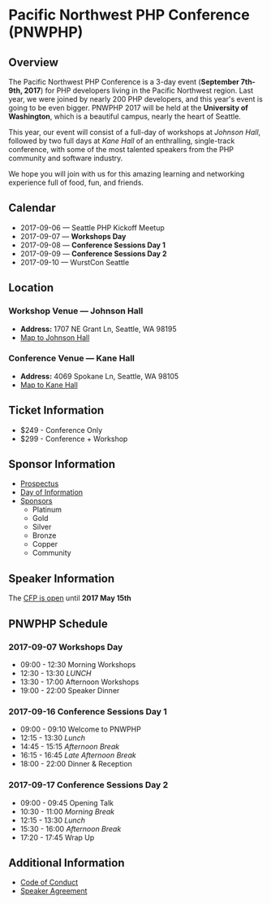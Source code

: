 # Pacific Northwest PHP Conference (PNWPHP)

## Overview

The Pacific Northwest PHP Conference is a 3-day event (**September 7th-9th, 2017**) for PHP developers living in the Pacific Northwest region. Last year, we were joined by nearly 200 PHP developers, and this year's event is going to be even bigger. PNWPHP 2017 will be held at the **University of Washington**, which is a beautiful campus, nearly the heart of Seattle.

This year, our event will consist of a full-day of workshops at *Johnson Hall*, followed by two full days at *Kane Hall* of an enthralling, single-track conference, with some of the most talented speakers from the PHP community and software industry.

We hope you will join with us for this amazing learning and networking experience full of food, fun, and friends.

## Calendar

* 2017-09-06 &mdash; Seattle PHP Kickoff Meetup
* 2017-09-07 &mdash; **Workshops Day**
* 2017-09-08 &mdash; **Conference Sessions Day 1**
* 2017-09-09 &mdash; **Conference Sessions Day 2**
* 2017-09-10 &mdash; WurstCon Seattle 


## Location

### Workshop Venue &mdash; Johnson Hall

* __Address:__ 
 	1707 NE Grant Ln, Seattle, WA 98195
* [Map to Johnson Hall](http://maps.google.com/maps?q=University%20of%20Washington%2C%20Johnson%20Hall@47.6545669,-122.3088519)

### Conference Venue &mdash; Kane Hall 

* __Address:__
    4069 Spokane Ln, Seattle, WA 98105
* [Map to Kane Hall](http://maps.google.com/maps?q=University%20of%20Washington%2C%20Kane%20Hall@47.656841,-122.3088512)    

## Ticket Information

* $249 - Conference Only
* $299 - Conference + Workshop

## Sponsor Information

* [Prospectus](sponsors/prospectus.pdf)
* [Day of Information](sponsors/day-of.md)
* [Sponsors](sponsors/README.md)
  - Platinum
  - Gold
  - Silver
  - Bronze
  - Copper
  - Community

## Speaker Information

The [CFP is open](https://cfp.pnwphp.com) until **2017 May 15th**  

## PNWPHP Schedule

### 2017-09-07 Workshops Day
* 09:00 - 12:30 Morning Workshops
* 12:30 - 13:30 *LUNCH*
* 13:30 - 17:00 Afternoon Workshops 
* 19:00 - 22:00 Speaker Dinner

### 2017-09-16 Conference Sessions Day 1
* 09:00 - 09:10 Welcome to PNWPHP
* 12:15 - 13:30 *Lunch*
* 14:45 - 15:15 *Afternoon Break*
* 16:15 - 16:45 *Late Afternoon Break*
* 18:00 - 22:00 Dinner &amp; Reception


### 2017-09-17 Conference Sessions Day 2
* 09:00 - 09:45 Opening Talk
* 10:30 - 11:00 *Morning Break*
* 12:15 - 13:30 *Lunch*
* 15:30 - 16:00 *Afternoon Break*
* 17:20 - 17:45 Wrap Up

## Additional Information


* [Code of Conduct](code-of-conduct.md)
* [Speaker Agreement](cfp-content.md#speaker-agreement)

